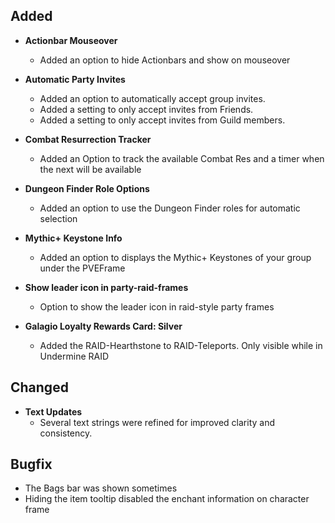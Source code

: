 ## Added

- **Actionbar Mouseover**

  - Added an option to hide Actionbars and show on mouseover

- **Automatic Party Invites**

  - Added an option to automatically accept group invites.
  - Added a setting to only accept invites from Friends.
  - Added a setting to only accept invites from Guild members.

- **Combat Resurrection Tracker**

  - Added an Option to track the available Combat Res and a timer when the next will be available

- **Dungeon Finder Role Options**

  - Added an option to use the Dungeon Finder roles for automatic selection

- **Mythic+ Keystone Info**

  - Added an option to displays the Mythic+ Keystones of your group under the PVEFrame

- **Show leader icon in party-raid-frames**

  - Option to show the leader icon in raid-style party frames

- **Galagio Loyalty Rewards Card: Silver**

  - Added the RAID-Hearthstone to RAID-Teleports. Only visible while in Undermine RAID

## Changed

- **Text Updates**
  - Several text strings were refined for improved clarity and consistency.

## Bugfix

- The Bags bar was shown sometimes
- Hiding the item tooltip disabled the enchant information on character frame
